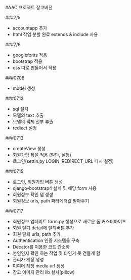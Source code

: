 #AAC 프로젝트 장고버전

###7/5
- accountapp 추가
- html 작업 분할 완료 extends & include 사용

###7/6
- googlefonts 적용
- bootstrap 적용
- css 따로 만들어서 적용

###0708
- model 생성

###0712
- sql 설치
- 모델의 text 추출
- 모델의 객체 전부 추출
- rediect 설정

###0713
- createView 생성
- 회원가입 폼을 적용 (일단, 실행)
- 로그인(settin.py LOGIN_REDIRECT_URL 다시 설정)

###0715
- 로그인, 회원가입 버튼 생성
- django-bootstrap4 설치 및 해당 form 사용 
- 회원정보 확인 탭 생성
- 회원정보 urls, path 파라메터값 받아주기

###0717
- 회원정보 업데이트 form.py 생성으로 새로운 폼 커스터마이즈
- 회원 탈퇴 detail에 탈퇴버튼 추가
- 회원 탈퇴 urls, path 추가
- Authentication 인증 시스템을 구축
- Decator를 이용한 코드 간소화
- 본인인지 확인 하는 작업 및 타인거 못 건들게 함
- 관리자 계정 생성
- 미디어 계정 media url 생성
- 장고 이미지 관리 ilb 설치(pillow)
